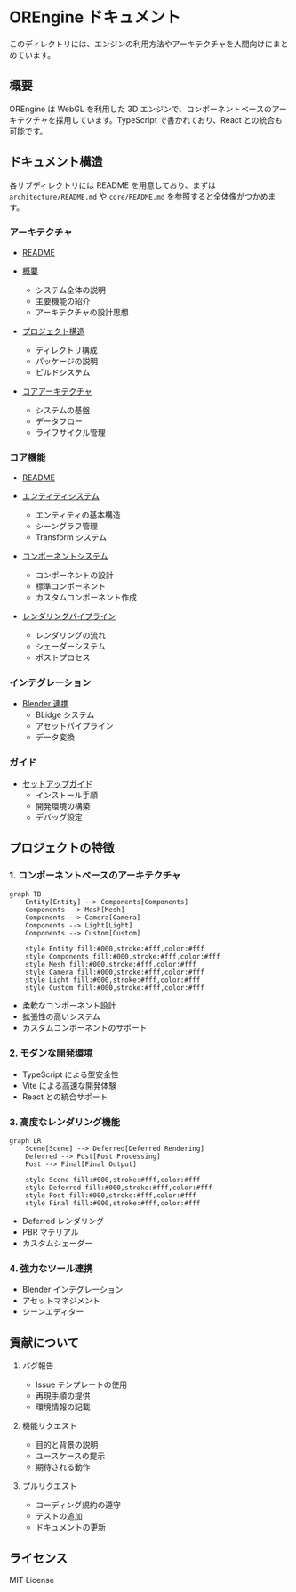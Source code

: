 # OREngine ドキュメント

このディレクトリには、エンジンの利用方法やアーキテクチャを人間向けにまとめています。

## 概要

OREngine は WebGL を利用した 3D エンジンで、コンポーネントベースのアーキテクチャを採用しています。TypeScript で書かれており、React との統合も可能です。

## ドキュメント構造
各サブディレクトリには README を用意しており、まずは `architecture/README.md` や `core/README.md` を参照すると全体像がつかめます。

### アーキテクチャ
- [README](./architecture/README.md)
- [概要](./architecture/overview.md)
  - システム全体の説明
  - 主要機能の紹介
  - アーキテクチャの設計思想

- [プロジェクト構造](./architecture/project-structure.md)

  - ディレクトリ構成
  - パッケージの説明
  - ビルドシステム

- [コアアーキテクチャ](./architecture/core.md)
  - システムの基盤
  - データフロー
  - ライフサイクル管理

### コア機能
- [README](./core/README.md)

- [エンティティシステム](./core/entity.md)

  - エンティティの基本構造
  - シーングラフ管理
  - Transform システム

- [コンポーネントシステム](./core/components.md)

  - コンポーネントの設計
  - 標準コンポーネント
  - カスタムコンポーネント作成

- [レンダリングパイプライン](./core/render-pipeline.md)
  - レンダリングの流れ
  - シェーダーシステム
  - ポストプロセス

### インテグレーション

- [Blender 連携](./integration/blender.md)
  - BLidge システム
  - アセットパイプライン
  - データ変換

### ガイド

- [セットアップガイド](./guides/setup.md)
  - インストール手順
  - 開発環境の構築
  - デバッグ設定

## プロジェクトの特徴

### 1. コンポーネントベースのアーキテクチャ

```mermaid
graph TB
    Entity[Entity] --> Components[Components]
    Components --> Mesh[Mesh]
    Components --> Camera[Camera]
    Components --> Light[Light]
    Components --> Custom[Custom]

    style Entity fill:#000,stroke:#fff,color:#fff
    style Components fill:#000,stroke:#fff,color:#fff
    style Mesh fill:#000,stroke:#fff,color:#fff
    style Camera fill:#000,stroke:#fff,color:#fff
    style Light fill:#000,stroke:#fff,color:#fff
    style Custom fill:#000,stroke:#fff,color:#fff
```

- 柔軟なコンポーネント設計
- 拡張性の高いシステム
- カスタムコンポーネントのサポート

### 2. モダンな開発環境

- TypeScript による型安全性
- Vite による高速な開発体験
- React との統合サポート

### 3. 高度なレンダリング機能

```mermaid
graph LR
    Scene[Scene] --> Deferred[Deferred Rendering]
    Deferred --> Post[Post Processing]
    Post --> Final[Final Output]

    style Scene fill:#000,stroke:#fff,color:#fff
    style Deferred fill:#000,stroke:#fff,color:#fff
    style Post fill:#000,stroke:#fff,color:#fff
    style Final fill:#000,stroke:#fff,color:#fff
```

- Deferred レンダリング
- PBR マテリアル
- カスタムシェーダー

### 4. 強力なツール連携

- Blender インテグレーション
- アセットマネジメント
- シーンエディター

## 貢献について

1. バグ報告

   - Issue テンプレートの使用
   - 再現手順の提供
   - 環境情報の記載

2. 機能リクエスト

   - 目的と背景の説明
   - ユースケースの提示
   - 期待される動作

3. プルリクエスト
   - コーディング規約の遵守
   - テストの追加
   - ドキュメントの更新

## ライセンス

MIT License
